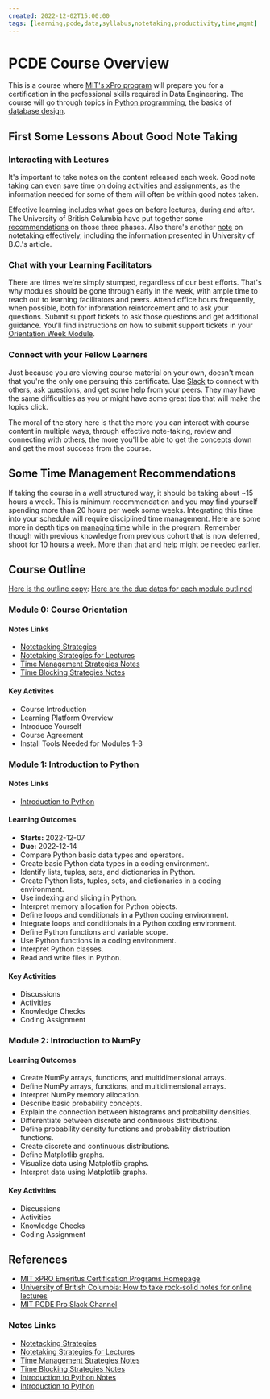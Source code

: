```yaml
---
created: 2022-12-02T15:00:00
tags: [learning,pcde,data,syllabus,notetaking,productivity,time,mgmt]
---
```

# PCDE Course Overview

This is a course where [MIT's xPro program][mit-xpro] will prepare you for a
certification in the professional skills required in Data Engineering.
The course will go through topics in [Python programming](python.md),
the basics of [database design](databases.md).

## First Some Lessons About Good Note Taking

### Interacting with Lectures

It's important to take notes on the content released each week.
Good note taking can even save time on doing activities and assignments,
as the information needed for some of them will often be within good notes taken.

Effective learning includes what goes on before lectures, during and after.
The University of British Columbia
have put together some [recommendations][howto-notetaking] on those three phases.
Also there's another [note](notetaking.md) on notetaking effectively,
including the information presented in University of B.C.'s article.

### Chat with your Learning Facilitators

There are times we're simply stumped,
regardless of our best efforts.
That's why modules should be gone through early in the week,
with ample time to reach out to learning facilitators and peers.
Attend office hours frequently,
when possible,
both for information reinforcement and to ask your questions.
Submit support tickets to ask those questions and get additional guidance.
You'll find instructions on how to submit support tickets in your
[Orientation Week Module](pcde-orientation.md).

### Connect with your Fellow Learners

Just because you are viewing course material on your own,
doesn't mean that you're the only one persuing this certificate.
Use [Slack][pcde-slack] to connect with others,
ask questions, and get some help from your peers.
They may have the same difficulties as you or
might have some great tips that will make the topics click.

The moral of the story here is that
the more you can interact with course content in multiple ways,
through effective note-taking, review and connecting with others,
the more you'll be able to get the concepts down and
get the most success from the course.

## Some Time Management Recommendations

If taking the course in a well structured way, it should be taking about ~15 hours a week.
This is minimum recommendation and
you may find yourself spending more than 20 hours per week some weeks.
Integrating this time into your schedule will require disciplined time management.
Here are some more in depth tips on [managing time](time-management.md) while in the program.
Remember though with previous knowledge from previous cohort that is now deferred,
shoot for 10 hours a week.
More than that and help might be needed earlier.

## Course Outline

[Here is the outline copy](https://classroom.emeritus.org/courses/1412/pages/course-outline-professional-certificate-in-data-engineering?module_item_id=342389):
[Here are the due dates for each module outlined](https://classroom.emeritus.org/courses/1412/pages/course-calendar-professional-certificate-in-data-engineering?module_item_id=342390)

### Module 0: Course Orientation

#### Notes Links

* [Notetacking Strategies][notetaking-zk]
* [Notetaking Strategies for Lectures][notes-lec-zk]
* [Time Management Strategies Notes][time-mgmt-zk]
* [Time Blocking Strategies Notes][time-block-zk]

#### Key Activites

* Course Introduction
* Learning Platform Overview
* Introduce Yourself
* Course Agreement
* Install Tools Needed for Modules 1-3

### Module 1: Introduction to Python

#### Notes Links

* [Introduction to Python][intro-py-zk]

#### Learning Outcomes

* **Starts:** 2022-12-07
* **Due:** 2022-12-14
* Compare Python basic data types and operators.
* Create basic Python data types in a coding environment.
* Identify lists, tuples, sets, and dictionaries in Python.
* Create Python lists, tuples, sets, and dictionaries in a coding environment.
* Use indexing and slicing in Python.
* Interpret memory allocation for Python objects.
* Define loops and conditionals in a Python coding environment.
* Integrate loops and conditionals in a Python coding environment.
* Define Python functions and variable scope.
* Use Python functions in a coding environment.
* Interpret Python classes.
* Read and write files in Python.

#### Key Activities

* Discussions
* Activities
* Knowledge Checks
* Coding Assignment

### Module 2: Introduction to NumPy

#### Learning Outcomes

* Create NumPy arrays, functions, and multidimensional arrays.
* Define NumPy arrays, functions, and multidimensional arrays.
* Interpret NumPy memory allocation.
* Describe basic probability concepts.
* Explain the connection between histograms and probability densities.
* Differentiate between discrete and continuous distributions.
* Define probability density functions and probability distribution functions.
* Create discrete and continuous distributions.
* Define Matplotlib graphs.
* Visualize data using Matplotlib graphs.
* Interpret data using Matplotlib graphs.

#### Key Activities

* Discussions
* Activities
* Knowledge Checks
* Coding Assignment

## References

* [MIT xPRO Emeritus Certification Programs Homepage][mit-xpro]
* [University of British Columbia: How to take rock-solid notes for online lectures][howto-notetaking]
* [MIT PCDE Pro Slack Channel][pcde-slack]

### Notes Links

* [Notetacking Strategies][notetaking-zk]
* [Notetaking Strategies for Lectures][notes-lec-zk]
* [Time Management Strategies Notes][time-mgmt-zk]
* [Time Blocking Strategies Notes][time-block-zk]
* [Introduction to Python Notes][intro-py-zk]
* [Introduction to Python][intro-py-zk]

<!-- Hidden Reference Links Below Here -->
[mit-xpro]: https://emeritus.org/universities/mit-xpro/ "MIT xPRO Emeritus Certification Programs Homepage"
[howto-notetaking]: https://students.ubc.ca/ubclife/take-rock-solid-notes-online-lectures "University of British Columbia: How to take rock-solid notes for online lectures"
[pcde-slack]: https://app.slack.com/client/T044GN4M0H4/C044P89NH3M/thread/C044LK4E9L5-1665686480.669439 "MIT PCDE Pro Slack Channel"
[intro-py-zk]: ./intro-python.md "Introduction to Python Notes"
[notetaking-zk]: ./notetaking.md "Notetacking Strategies"
[notes-lec-zk]: ./notes-lectures.md "Notetaking Strategies for Lectures"
[time-mgmt-zk]: ./time-management.md "Time Management Strategies"
[time-block-zk]: ./time-blocking.md "Time Blocking Strategies Notes"
